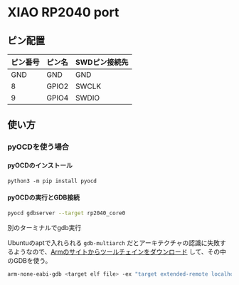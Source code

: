 
# XIAO RP2040 port

## ピン配置

| ピン番号 | ピン名 | SWDピン接続先 |
|:--------|:-------|:-------------|
| GND     | GND    | GND          |
| 8       | GPIO2  | SWCLK        |
| 9       | GPIO4  | SWDIO        |

## 使い方

### pyOCDを使う場合

#### pyOCDのインストール

```
python3 -m pip install pyocd
```

#### pyOCDの実行とGDB接続

```sh
pyocd gdbserver --target rp2040_core0
```

別のターミナルでgdb実行

Ubuntuのaptで入れられる `gdb-multiarch` だとアーキテクチャの認識に失敗するようなので、[Armのサイトからツールチェインをダウンロード](https://developer.arm.com/downloads/-/gnu-rm) して、その中のGDBを使う。

```sh
arm-none-eabi-gdb <target elf file> -ex "target extended-remote localhost:3333"
```

